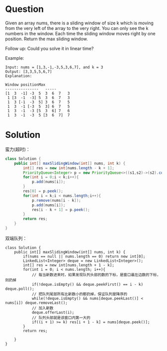 # Question
Given an array nums, there is a sliding window of size k which is moving from the very left of the array to the very right. You can only see the k numbers in the window. Each time the sliding window moves right by one position. Return the max sliding window.

Follow up:
Could you solve it in linear time?

Example:
    
    Input: nums = [1,3,-1,-3,5,3,6,7], and k = 3
    Output: [3,3,5,5,6,7] 
    Explanation: 
    
    Window positionMax
    ---------------   -----
    [1  3  -1] -3  5  3  6  7   3
     1 [3  -1  -3] 5  3  6  7   3
     1  3 [-1  -3  5] 3  6  7   5
     1  3  -1 [-3  5  3] 6  7   5
     1  3  -1  -3 [5  3  6] 7   6
     1  3  -1  -3  5 [3  6  7]  7

# Solution
蛮力(超时)：
```java
class Solution {
    public int[] maxSlidingWindow(int[] nums, int k) {
        int[] res = new int[nums.length - k + 1];
        PriorityQueue<Integer> p = new PriorityQueue<>((s1,s2)->(s2).compareTo(s1));
        for(int i = 0;i < k;i++){
            p.add(nums[i]);
        }
        res[0] = p.peek();
        for(int i = k;i < nums.length;i++){
            p.remove(nums[i - k]);
            p.add(nums[i]);
            res[i - k + 1] = p.peek();          
        }
        return res;
    }
}
```
双端队列：
```
class Solution {
    public int[] maxSlidingWindow(int[] nums, int k) {
        if(nums == null || nums.length == 0) return new int[0];
        LinkedList<Integer> deque = new LinkedList<Integer>();
        int[] res = new int[nums.length + 1 - k];
        for(int i = 0; i < nums.length; i++){
            // 每当新数进来时，如果发现队列头部的数的下标，是窗口最左边数的下标，则扔掉
            if(!deque.isEmpty() && deque.peekFirst() == i - k) deque.poll();
            // 把队列尾部所有比新数小的都扔掉，保证队列是降序的
            while(!deque.isEmpty() && nums[deque.peekLast()] < nums[i]) deque.removeLast();
            // 加入新数
            deque.offerLast(i);
            // 队列头部就是该窗口内第一大的
            if((i + 1) >= k) res[i + 1 - k] = nums[deque.peek()];
        }
        return res;

    }
}
```